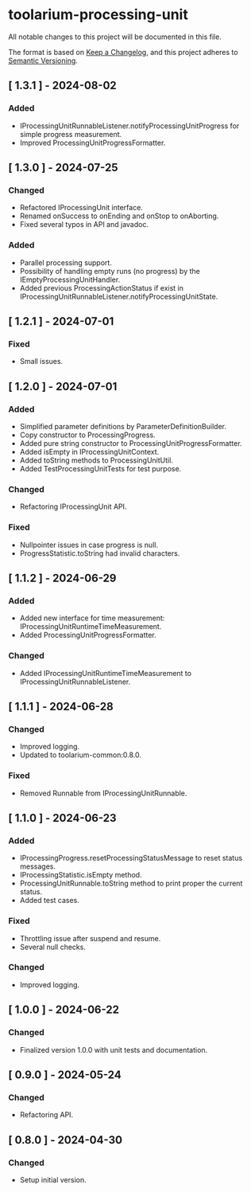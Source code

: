 # toolarium-processing-unit

All notable changes to this project will be documented in this file.

The format is based on [Keep a Changelog](https://keepachangelog.com/en/1.0.0/),
and this project adheres to [Semantic Versioning](https://semver.org/spec/v2.0.0.html).

## [ 1.3.1 ] - 2024-08-02
### Added
- IProcessingUnitRunnableListener.notifyProcessingUnitProgress for simple progress measurement.
- Improved ProcessingUnitProgressFormatter.

## [ 1.3.0 ] - 2024-07-25
### Changed
- Refactored IProcessingUnit interface.
- Renamed onSuccess to onEnding and onStop to onAborting.
- Fixed several typos in API and javadoc.

### Added
- Parallel processing support.
- Possibility of handling empty runs (no progress) by the IEmptyProcessingUnitHandler.
- Added previous ProcessingActionStatus if exist in IProcessingUnitRunnableListener.notifyProcessingUnitState.

## [ 1.2.1 ] - 2024-07-01
### Fixed
- Small issues.

## [ 1.2.0 ] - 2024-07-01
### Added
- Simplified parameter definitions by ParameterDefinitionBuilder.
- Copy constructor to ProcessingProgress.
- Added pure string constructor to ProcessingUnitProgressFormatter.
- Added isEmpty in IProcessingUnitContext.
- Added toString methods to ProcessingUnitUtil.
- Added TestProcessingUnitTests for test purpose.

### Changed
- Refactoring IProcessingUnit API.

### Fixed
- Nullpointer issues in case progress is null.
- ProgressStatistic.toString had invalid characters.

## [ 1.1.2 ] - 2024-06-29
### Added
- Added new interface for time measurement: IProcessingUnitRuntimeTimeMeasurement.
- Added ProcessingUnitProgressFormatter.

### Changed
- Added IProcessingUnitRuntimeTimeMeasurement to IProcessingUnitRunnableListener.

## [ 1.1.1 ] - 2024-06-28
### Changed
- Improved logging.
- Updated to toolarium-common:0.8.0.

### Fixed
- Removed Runnable from IProcessingUnitRunnable.

## [ 1.1.0 ] - 2024-06-23
### Added
- IProcessingProgress.resetProcessingStatusMessage to reset status messages.
- IProcessingStatistic.isEmpty method.
- ProcessingUnitRunnable.toString method to print proper the current status.
- Added test cases.

### Fixed
- Throttling issue after suspend and resume.
- Several null checks.

### Changed
- Improved logging.

## [ 1.0.0 ] - 2024-06-22
### Changed
- Finalized version 1.0.0 with unit tests and documentation.

## [ 0.9.0 ] - 2024-05-24
### Changed
- Refactoring API.

## [ 0.8.0 ] - 2024-04-30
### Changed
- Setup initial version.
